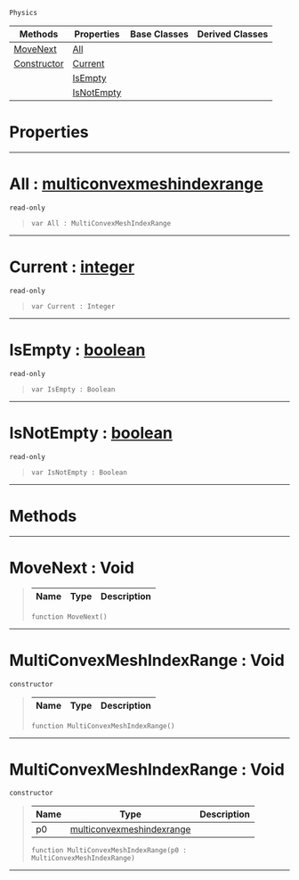  `Physics`

|Methods|Properties|Base Classes|Derived Classes|
|---|---|---|---|
|[ MoveNext](https://github.com/zeroengineteam/ZeroDocs/code_reference/class_reference/multiconvexmeshindexrange.markdown#movenext-void)|[ All](https://github.com/zeroengineteam/ZeroDocs/code_reference/class_reference/multiconvexmeshindexrange.markdown#all-zero-engine-document)| | |
|[ Constructor](https://github.com/zeroengineteam/ZeroDocs/code_reference/class_reference/multiconvexmeshindexrange.markdown#multiconvexmeshindexrang)|[ Current](https://github.com/zeroengineteam/ZeroDocs/code_reference/class_reference/multiconvexmeshindexrange.markdown#current-zero-engine-docu)| | |
| |[ IsEmpty](https://github.com/zeroengineteam/ZeroDocs/code_reference/class_reference/multiconvexmeshindexrange.markdown#isempty-zero-engine-docu)| | |
| |[ IsNotEmpty](https://github.com/zeroengineteam/ZeroDocs/code_reference/class_reference/multiconvexmeshindexrange.markdown#isnotempty-zero-engine-d)| | |


 #  Properties


---  
 #  All : [multiconvexmeshindexrange](https://github.com/zeroengineteam/ZeroDocs/code_reference/class_reference/multiconvexmeshindexrange.markdown)

 `read-only`

> 
> ``` lang=cpp, name=Zilch
> var All : MultiConvexMeshIndexRange


---  
 #  Current : [integer](https://github.com/zeroengineteam/ZeroDocs/code_reference/zilch_base_types/integer.markdown)

 `read-only`

> 
> ``` lang=cpp, name=Zilch
> var Current : Integer


---  
 #  IsEmpty : [boolean](https://github.com/zeroengineteam/ZeroDocs/code_reference/zilch_base_types/boolean.markdown)

 `read-only`

> 
> ``` lang=cpp, name=Zilch
> var IsEmpty : Boolean


---  
 #  IsNotEmpty : [boolean](https://github.com/zeroengineteam/ZeroDocs/code_reference/zilch_base_types/boolean.markdown)

 `read-only`

> 
> ``` lang=cpp, name=Zilch
> var IsNotEmpty : Boolean


---  
 #  Methods


---  
 #  MoveNext : Void

> 
> |Name|Type|Description|
> |---|---|---|
> ``` lang=cpp, name=Zilch
> function MoveNext()
> ``` 


---  
 #  MultiConvexMeshIndexRange : Void

 `constructor`

> 
> |Name|Type|Description|
> |---|---|---|
> ``` lang=cpp, name=Zilch
> function MultiConvexMeshIndexRange()
> ``` 


---  
 #  MultiConvexMeshIndexRange : Void

 `constructor`

> 
> |Name|Type|Description|
> |---|---|---|
> |p0|[multiconvexmeshindexrange](https://github.com/zeroengineteam/ZeroDocs/code_reference/class_reference/multiconvexmeshindexrange.markdown)| |
> ``` lang=cpp, name=Zilch
> function MultiConvexMeshIndexRange(p0 : MultiConvexMeshIndexRange)
> ``` 


---  
 

 